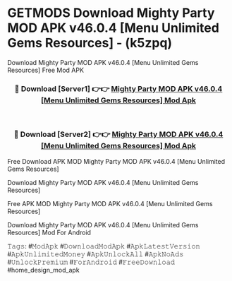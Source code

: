 # GETMODS Download Mighty Party MOD APK v46.0.4 [Menu Unlimited Gems Resources] - (k5zpq)
Download Mighty Party MOD APK v46.0.4 [Menu Unlimited Gems Resources] Free Mod APK

<div align="center">
<h3>🔴 Download [Server1] 👉👉 <a href="https://apk-comot.site?title=Mighty_Party_MOD_APK_v46.0.4_[Menu_Unlimited_Gems_Resources]">Mighty Party MOD APK v46.0.4 [Menu Unlimited Gems Resources] Mod Apk</a></h3><br>

<h3>🔴 Download [Server2] 👉👉 <a href="https://apk-comot.site?title=Mighty_Party_MOD_APK_v46.0.4_[Menu_Unlimited_Gems_Resources]">Mighty Party MOD APK v46.0.4 [Menu Unlimited Gems Resources] Mod Apk</a></h3>
</div>


Free Download APK MOD Mighty Party MOD APK v46.0.4 [Menu Unlimited Gems Resources]

Download Mighty Party MOD APK v46.0.4 [Menu Unlimited Gems Resources] 

Free APK MOD Mighty Party MOD APK v46.0.4 [Menu Unlimited Gems Resources] 

Download Mighty Party MOD APK v46.0.4 [Menu Unlimited Gems Resources] Mod For Android

𝚃𝚊𝚐𝚜: #𝙼𝚘𝚍𝙰𝚙𝚔 #𝙳𝚘𝚠𝚗𝚕𝚘𝚊𝚍𝙼𝚘𝚍𝙰𝚙𝚔 #𝙰𝚙𝚔𝙻𝚊𝚝𝚎𝚜𝚝𝚅𝚎𝚛𝚜𝚒𝚘𝚗 #𝙰𝚙𝚔𝚄𝚗𝚕𝚒𝚖𝚒𝚝𝚎𝚍𝙼𝚘𝚗𝚎𝚢 #𝙰𝚙𝚔𝚄𝚗𝚕𝚘𝚌𝚔𝙰𝚕𝚕 #𝙰𝚙𝚔𝙽𝚘𝙰𝚍𝚜 #𝚄𝚗𝚕𝚘𝚌𝚔𝙿𝚛𝚎𝚖𝚒𝚞𝚖 #𝙵𝚘𝚛𝙰𝚗𝚍𝚛𝚘𝚒𝚍 #𝙵𝚛𝚎𝚎𝙳𝚘𝚠𝚗𝚕𝚘𝚊𝚍 #home_design_mod_apk